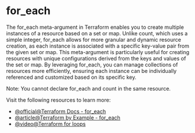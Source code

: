 # for_each

The for_each meta-argument in Terraform enables you to create multiple instances of a resource based on a set or map. Unlike count, which uses a simple integer, for_each allows for more granular and dynamic resource creation, as each instance is associated with a specific key-value pair from the given set or map. This meta-argument is particularly useful for creating resources with unique configurations derived from the keys and values of the set or map. By leveraging for_each, you can manage collections of resources more efficiently, ensuring each instance can be individually referenced and customized based on its specific key.

Note: You cannot declare for_each and count in the same resource.

Visit the following resources to learn more:

- [@official@Terraform Docs - for_each](https://developer.hashicorp.com/terraform/language/meta-arguments/for_each)
- [@article@Terraform by Example - for_each](https://www.terraformbyexample.com/for_each)
- [@video@Terraform for loops](https://www.youtube.com/watch?v=4qO7WK6D3cA)
